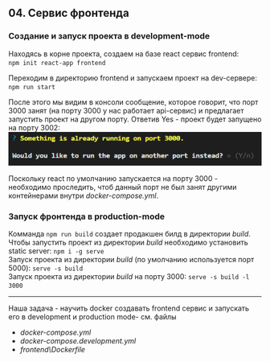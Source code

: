 ## 04. Сервис фронтенда

### Создание и запуск проекта в development-mode

Находясь в корне проекта, создаем на базе react сервис frontend:   
`npm init react-app frontend`

Переходим в директорию frontend и запускаем проект на dev-сервере:    
`npm run start`

После этого мы видим в консоли сообщение, которое говорит, что порт 3000 занят (на порту 3000 у нас работает api-сервис) и предлагает запустить проект на другом порту. Ответив Yes - проект будет запущено на порту 3002:  
![](./imgs/04.1.png)   

Поскольку react по умолчанию запускается на порту 3000 - необходимо проследить, чтоб данный порт не был занят другими контейнерами внутри *docker-compose.yml*.

### Запуск фронтенда в production-mode

Комманда `npm run build` создает продакшен билд в директории *build*.     
Чтобы запустить проект из директории *build* необходимо установить static server: `npm i -g serve`   
Запуск проекта из директории *build* (по умолчанию используется порт 5000): `serve -s build`    
Запуск проекта из директории *build* на порту 3000: `serve -s build -l 3000`    

---

Наша задача - научить docker создавать frontend сервис и запускать его в development и production mode- см. файлы 
- *docker-compose.yml* 
- *docker-compose.development.yml*
- *frontend\Dockerfile*